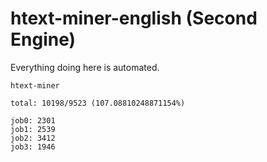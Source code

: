 # htext-miner-english (Second Engine)

Everything doing here is automated.

```
htext-miner

total: 10198/9523 (107.08810248871154%)

job0: 2301
job1: 2539
job2: 3412
job3: 1946
```